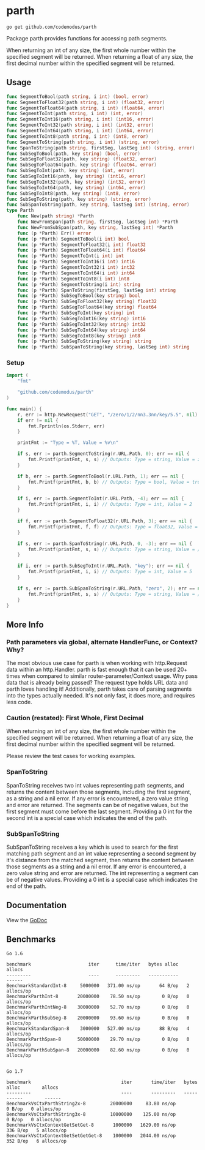 # parth

    go get github.com/codemodus/parth

Package parth provides functions for accessing path segments.

When returning an int of any size, the first whole number within the specified 
segment will be returned.  When returning a float of any size, the first 
decimal number within the specified segment will be returned.

## Usage

```go
func SegmentToBool(path string, i int) (bool, error)
func SegmentToFloat32(path string, i int) (float32, error)
func SegmentToFloat64(path string, i int) (float64, error)
func SegmentToInt(path string, i int) (int, error)
func SegmentToInt16(path string, i int) (int16, error)
func SegmentToInt32(path string, i int) (int32, error)
func SegmentToInt64(path string, i int) (int64, error)
func SegmentToInt8(path string, i int) (int8, error)
func SegmentToString(path string, i int) (string, error)
func SpanToString(path string, firstSeg, lastSeg int) (string, error)
func SubSegToBool(path, key string) (bool, error)
func SubSegToFloat32(path, key string) (float32, error)
func SubSegToFloat64(path, key string) (float64, error)
func SubSegToInt(path, key string) (int, error)
func SubSegToInt16(path, key string) (int16, error)
func SubSegToInt32(path, key string) (int32, error)
func SubSegToInt64(path, key string) (int64, error)
func SubSegToInt8(path, key string) (int8, error)
func SubSegToString(path, key string) (string, error)
func SubSpanToString(path, key string, lastSeg int) (string, error)
type Parth
    func New(path string) *Parth
    func NewFromSpan(path string, firstSeg, lastSeg int) *Parth
    func NewFromSubSpan(path, key string, lastSeg int) *Parth
    func (p *Parth) Err() error
    func (p *Parth) SegmentToBool(i int) bool
    func (p *Parth) SegmentToFloat32(i int) float32
    func (p *Parth) SegmentToFloat64(i int) float64
    func (p *Parth) SegmentToInt(i int) int
    func (p *Parth) SegmentToInt16(i int) int16
    func (p *Parth) SegmentToInt32(i int) int32
    func (p *Parth) SegmentToInt64(i int) int64
    func (p *Parth) SegmentToInt8(i int) int8
    func (p *Parth) SegmentToString(i int) string
    func (p *Parth) SpanToString(firstSeg, lastSeg int) string
    func (p *Parth) SubSegToBool(key string) bool
    func (p *Parth) SubSegToFloat32(key string) float32
    func (p *Parth) SubSegToFloat64(key string) float64
    func (p *Parth) SubSegToInt(key string) int
    func (p *Parth) SubSegToInt16(key string) int16
    func (p *Parth) SubSegToInt32(key string) int32
    func (p *Parth) SubSegToInt64(key string) int64
    func (p *Parth) SubSegToInt8(key string) int8
    func (p *Parth) SubSegToString(key string) string
    func (p *Parth) SubSpanToString(key string, lastSeg int) string
```

### Setup

```go
import (
	"fmt"

	"github.com/codemodus/parth"
)

func main() {
    r, err := http.NewRequest("GET", "/zero/1/2/nn3.3nn/key/5.5", nil)
    if err != nil {
        fmt.Fprintln(os.Stderr, err)
    }

    printFmt := "Type = %T, Value = %v\n"

    if s, err := parth.SegmentToString(r.URL.Path, 0); err == nil {
        fmt.Printf(printFmt, s, s) // Outputs: Type = string, Value = zero
    }

    if b, err := parth.SegmentToBool(r.URL.Path, 1); err == nil {
        fmt.Printf(printFmt, b, b) // Outputs: Type = bool, Value = true
    }

    if i, err := parth.SegmentToInt(r.URL.Path, -4); err == nil {
        fmt.Printf(printFmt, i, i) // Outputs: Type = int, Value = 2
    }

    if f, err := parth.SegmentToFloat32(r.URL.Path, 3); err == nil {
        fmt.Printf(printFmt, f, f) // Outputs: Type = float32, Value = 3.3
    }

    if s, err := parth.SpanToString(r.URL.Path, 0, -3); err == nil {
        fmt.Printf(printFmt, s, s) // Outputs: Type = string, Value = /zero/1/2
    }

    if i, err := parth.SubSegToInt(r.URL.Path, "key"); err == nil {
        fmt.Printf(printFmt, i, i) // Outputs: Type = int, Value = 5
    }

    if s, err := parth.SubSpanToString(r.URL.Path, "zero", 2); err == nil {
        fmt.Printf(printFmt, s, s) // Outputs: Type = string, Value = /1/2
    }
}
```

## More Info

### Path parameters via global, alternate HandlerFunc, or Context? Why?

The most obvious use case for parth is when working with http.Request data 
within an http.Handler. parth is fast enough that it can be used 20+ times when 
compared to similar router-parameter/Context usage. Why pass data that is 
already being passed? The request type holds URL data and parth loves handling 
it! Additionally, parth takes care of parsing segments into the types actually 
needed. It's not only fast, it does more, and requires less code.  

### Caution (restated): First Whole, First Decimal

When returning an int of any size, the first whole number within the specified 
segment will be returned.  When returning a float of any size, the first 
decimal number within the specified segment will be returned.

Please review the test cases for working examples.

### SpanToString

SpanToString receives two int values representing path segments, and returns 
the content between those segments, including the first segment, as a string 
and a nil error. If any error is encountered, a zero value string and error are 
returned. The segments can be of negative values, but the first segment must 
come before the last segment. Providing a 0 int for the second int is a special 
case which indicates the end of the path.

### SubSpanToString

SubSpanToString receives a key which is used to search for the first matching 
path segment and an int value representing a second segment by it's distance 
from the matched segment, then returns the content between those segments as a 
string and a nil error. If any error is encountered, a zero value string and 
error are returned. The int representing a segment can be of negative values. 
Providing a 0 int is a special case which indicates the end of the path.

## Documentation

View the [GoDoc](http://godoc.org/github.com/codemodus/parth)

## Benchmarks

    Go 1.6

    benchmark                     iter      time/iter   bytes alloc        allocs
    ---------                     ----      ---------   -----------        ------
    BenchmarkStandardInt-8     5000000   371.00 ns/op       64 B/op   2 allocs/op
    BenchmarkParthInt-8       20000000    78.50 ns/op        0 B/op   0 allocs/op
    BenchmarkParthIntNeg-8    30000000    52.70 ns/op        0 B/op   0 allocs/op
    BenchmarkParthSubSeg-8    20000000    93.60 ns/op        0 B/op   0 allocs/op
    BenchmarkStandardSpan-8    3000000   527.00 ns/op       88 B/op   4 allocs/op
    BenchmarkParthSpan-8      50000000    29.70 ns/op        0 B/op   0 allocs/op
    BenchmarkParthSubSpan-8   20000000    82.60 ns/op        0 B/op   0 allocs/op


    Go 1.7

    benchmark                                 iter       time/iter   bytes alloc        allocs
    ---------                                 ----       ---------   -----------        ------
    BenchmarkVsCtxParthString2x-8         20000000     83.80 ns/op        0 B/op   0 allocs/op
    BenchmarkVsCtxParthString3x-8         10000000    125.00 ns/op        0 B/op   0 allocs/op
    BenchmarkVsCtxContextGetSetGet-8       1000000   1629.00 ns/op      336 B/op   5 allocs/op
    BenchmarkVsCtxContextGetSetGetGet-8    1000000   2044.00 ns/op      352 B/op   6 allocs/op
